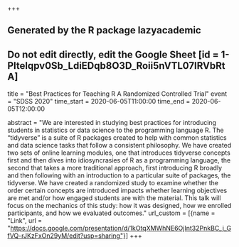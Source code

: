 +++
## Generated by the R package lazyacademic
## Do not edit directly, edit the Google Sheet [id = 1-PItelqpv0Sb_LdiEDqb8O3D_Roii5nVTL07IRVbRtA]
title = "Best Practices for Teaching R A Randomized Controlled Trial"
event = "SDSS 2020"
time_start = 2020-06-05T11:00:00
time_end = 2020-06-05T12:00:00

abstract = "We are interested in studying best practices for introducing students in statistics or data science to the programming language R. The “tidyverse” is a suite of R packages created to help with common statistics and data science tasks that follow a consistent philosophy. We have created two sets of online learning modules, one that introduces tidyverse concepts first and then dives into idiosyncrasies of R as a programming language, the second that takes a more traditional approach, first introducing R broadly and then following with an introduction to a particular suite of packages, the tidyverse. We have created a randomized study to examine whether the order certain concepts are introduced impacts whether learning objectives are met and/or how engaged students are with the material. This talk will focus on the mechanics of this study: how it was designed, how we enrolled participants, and how we evaluated outcomes."
url_custom = [{name = "Link", url = "https://docs.google.com/presentation/d/1kOtqXMWhNE6OjInt32PnkBC_j_GfVQ-rJKzFxOn29yM/edit?usp=sharing"}]
+++
